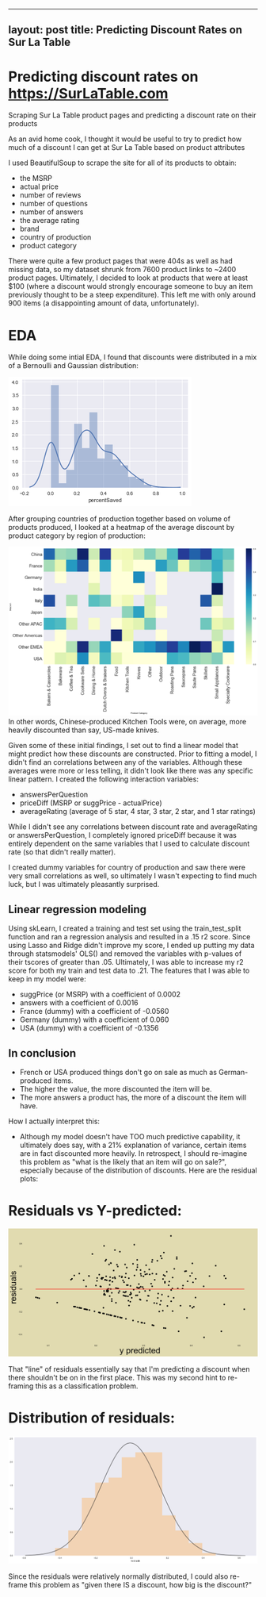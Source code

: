 
---
layout: post
title: Predicting Discount Rates on Sur La Table
---


# Predicting discount rates on https://SurLaTable.com
Scraping Sur La Table product pages and predicting a discount rate on their products

As an avid home cook, I thought it would be useful to try to predict how much of a discount I can get at Sur La Table based on product attributes

I used BeautifulSoup to scrape the site for all of its products to obtain:
 - the MSRP
 - actual price
 - number of reviews
 - number of questions
 - number of answers
 - the average rating
 - brand
 - country of production
 - product category
 
There were quite a few product pages that were 404s as well as had missing data, so my dataset shrunk from 7600 product links to ~2400 product pages. Ultimately, I decided to look at products that were at least $100 (where a discount would strongly encourage someone to buy an item previously thought to be a steep expenditure). This left me with only around 900 items (a disappointing amount of data, unfortunately).
 
 # EDA
 
 While doing some intial EDA, I found that discounts were distributed in a mix of a Bernoulli and Gaussian distribution:
 
 ![discount distribution](https://github.com/esabovic/discount_predictions_on_sur_la_table/blob/master/discount_distribution.png?raw=true "discount distribution")
 
 After grouping countries of production together based on volume of products produced, I looked at a heatmap of the average discount by product category by region of production:
 
 ![discount means](https://github.com/esabovic/discount_predictions_on_sur_la_table/blob/master/category_market_heatmap.png?raw=true "discount means")
In other words, Chinese-produced Kitchen Tools were, on average, more heavily discounted than say, US-made knives.

Given some of these initial findings, I set out to find a linear model that might predict how these discounts are constructed. Prior to fitting a model, I didn't find an correlations between any of the variables. Although these averages were more or less telling, it didn't look like there was any specific linear pattern. I created the following interaction variables:

- answersPerQuestion
- priceDiff (MSRP or suggPrice - actualPrice)
- averageRating (average of 5 star, 4 star, 3 star, 2 star, and 1 star ratings)

While I didn't see any correlations between discount rate and averageRating or answersPerQuestion, I completely ignored priceDiff because it was entirely dependent on the same variables that I used to calculate discount rate (so that didn't really matter).

I created dummy variables for country of production and saw there were very small correlations as well, so ultimately I wasn't expecting to find much luck, but I was ultimately pleasantly surprised.

## Linear regression modeling

Using skLearn, I created a training and test set using the train_test_split function and ran a regression analysis and resulted in a .15 r2 score. Since using Lasso and Ridge didn't improve my score, I ended up putting my data through statsmodels' OLS() and removed the variables with p-values of their tscores of greater than .05. Ultimately, I was able to increase my r2 score for both my train and test data to .21. The features that I was able to keep in my model were:

- suggPrice (or MSRP) with a coefficient of 0.0002
- answers with a coefficient of 0.0016
- France (dummy) with a coefficient of -0.0560
- Germany (dummy) with a coefficient of 0.060
- USA (dummy) with a coefficient of -0.1356

## In conclusion

- French or USA produced things don't go on sale as much as German-produced items.
- The higher the value, the more discounted the item will be.
- The more answers a product has, the more of a discount the item will have.

How I actually interpret this:

- Although my model doesn't have TOO much predictive capability, it ultimately does say, with a 21% explanation of variance, certain items are in fact discounted more heavily. In retrospect, I should re-imagine this problem as "what is the likely that an item will go on sale?", especially because of the distribution of discounts. Here are the residual plots:

# Residuals vs Y-predicted:
![residual plot](https://github.com/esabovic/discount_predictions_on_sur_la_table/blob/master/residuals_ypredicted_scatter.png?raw=true "residual plot")

That "line" of residuals essentially say that I'm predicting a discount when there shouldn't be on in the first place. This was my second hint to re-framing this as a classification problem.

# Distribution of residuals:
![dist of residuals](https://github.com/esabovic/discount_predictions_on_sur_la_table/blob/master/residuals_distribution.png?raw=true "dist of residuals")

Since the residuals were relatively normally distributed, I could also re-frame this problem as "given there IS a discount, how big is the discount?"


 
